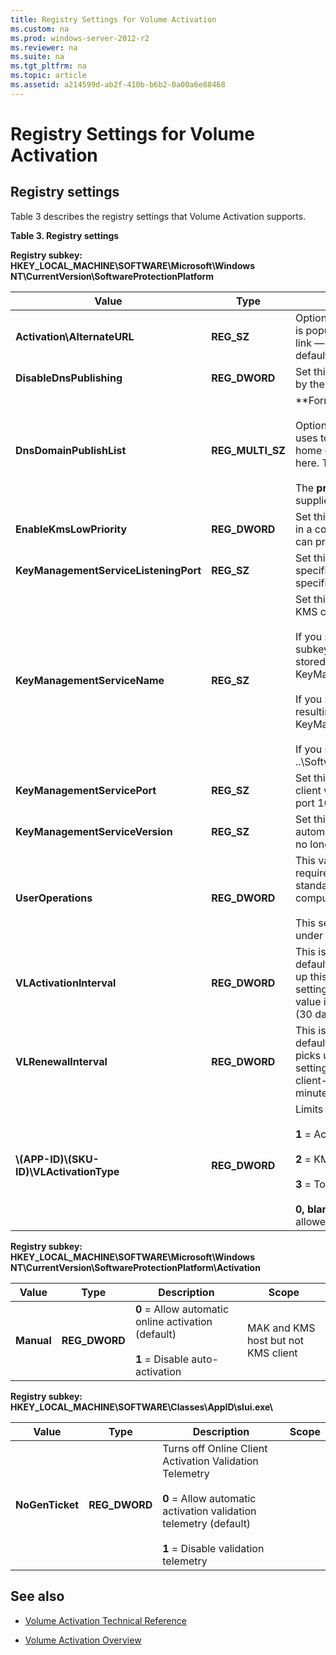 ```yaml
---
title: Registry Settings for Volume Activation
ms.custom: na
ms.prod: windows-server-2012-r2
ms.reviewer: na
ms.suite: na
ms.tgt_pltfrm: na
ms.topic: article
ms.assetid: a214599d-ab2f-410b-b6b2-0a00a6e88468
---
```

# Registry Settings for Volume Activation

## Registry settings
Table 3 describes the registry settings that Volume Activation supports.

**Table 3. Registry settings**

**Registry subkey: HKEY\_LOCAL\_MACHINE\\SOFTWARE\\Microsoft\\Windows NT\\CurrentVersion\\SoftwareProtectionPlatform**

|Value|Type|Description|Scope|
|---------|--------|---------------|---------|
|**Activation\\AlternateURL**|**REG\_SZ**|Optionally contains an administrator\-provided URL. If this key is populated, some activation dialog boxes will include a new link — **Learn About Activation Online** — that opens in the default browser.|All|
|**DisableDnsPublishing**|**REG\_DWORD**|Set this to a non\-zero value to block auto\-publishing to DNS by the KMS host.|KMS|
|**DnsDomainPublishList**|**REG\_MULTI\_SZ**|**Format:***domain\_name, <priority>, <weight>*<br /><br />Optionally contains a list of fully qualified domains that KMS uses to auto\-publish its DNS service \(SRV\) record. The KMS home domain is always used, so it is not necessary to include it here. This depends on the **DisableDnsPublishing** value.<br /><br />The **priority** and **weight** parameters are optional. If not supplied, these are set to **0** in the SRV record.|KMS|
|**EnableKmsLowPriority**|**REG\_DWORD**|Set this to a non\-zero value to minimize contention from KMS in a co\-hosted environment. Note that on a busy system, this can prevent the KMS host from maintaining a sufficient count.|KMS|
|**KeyManagementServiceListeningPort**|**REG\_SZ**|Set this on the KMS host to force KMS to listen on the TCP port specified. The host uses TCP port 1688 if this value is not specified.|KMS|
|**KeyManagementServiceName**|**REG\_SZ**|Set this value to force the use of a specific KMS host by the KMS client. No default.<br /><br />If you specify both App\-ID and SKU\-ID, this is created in a subkey under which the value is stored:..\\SoftwareProtectionPlatform\\APPID\_GUID\\SKUID\_GUID\\ KeyManagementServiceName<br /><br />If you specify only App\-ID, SKU\-ID is not allowed, and the resulting key is: ..\\SoftwareProtection\\APPID\_GUID\\ KeyManagementServiceName<br /><br />If you specify neither App\-ID nor SKU\-ID, the resulting key is: ..\\SoftwareProtectionPlatform|KMS client|
|**KeyManagementServicePort**|**REG\_SZ**|Set this to force the use of a specific TCP port by the KMS client when it communicates with a KMS. The client uses port 1688 if this value is not specified.|KMS client|
|**KeyManagementServiceVersion**|**REG\_SZ**|Set this for Microsoft Operations Manager \(MOM\) 2005 automatic discovery of the KMS. Delete this value if the KMS is no longer functional on the computer.|KMS|
|**UserOperations**|**REG\_DWORD**|This value does not exist by default, and the default is **0**, which requires elevation. Create this value and set it to **1** to enable standard users to install product keys and activate and rearm computers without requiring elevation.<br /><br />This setting can also be configured by GPOs, which are stored under the **\\policies** registry subkey.|All \(not just KMS\)|
|**VLActivationInterval**|**REG\_DWORD**|This is set initially on both KMS server and client sides. The default is 120 minutes \(2 hours\). The KMS client initially picks up this interval from the registry but switches to the KMS setting after it receives the first KMS response. The minimum value is 15 minutes, and the maximum is 43,200 minutes \(30 days\).|KMS Client and Server|
|**VLRenewalInterval**|**REG\_DWORD**|This is set initially on both KMS server and client sides. The default is 10,080 minutes \(7 days\). The KMS client initially picks up this interval from the registry but switches to the KMS setting after it receives the first KMS response. As a result, the client\-side setting will never be used. The minimum value is 15 minutes, and the maximum is 43,200 minutes \(30 days\).|KMS Client and Server|
|**\\\(APP\-ID\)\\\(SKU\-ID\)\\VLActivationType**|**REG\_DWORD**|Limits the type of activation to a single type.<br /><br />**1** \= Active Directory activation only<br /><br />**2** \= KMS activation only<br /><br />**3** \= Token activation only<br /><br />**0, blank, or values other than 1\-3** \= all activation types allowed \(default value\)|\[???\]|

**Registry subkey: HKEY\_LOCAL\_MACHINE\\SOFTWARE\\Microsoft\\Windows NT\\CurrentVersion\\SoftwareProtectionPlatform\\Activation**

|**Value**|**Type**|**Description**|**Scope**|
|-------------|------------|-------------------|-------------|
|**Manual**|**REG\_DWORD**|**0** \= Allow automatic online activation \(default\)<br /><br />**1** \= Disable auto\-activation|MAK and KMS host but not KMS client|

**Registry subkey: HKEY\_LOCAL\_MACHINE\\SOFTWARE\\Classes\\AppID\\slui.exe\\**

|Value|Type|Description|Scope|
|---------|--------|---------------|---------|
|**NoGenTicket**|**REG\_DWORD**|Turns off Online Client Activation Validation Telemetry<br /><br />**0** \= Allow automatic  activation validation telemetry \(default\)<br /><br />**1** \= Disable validation telemetry||

## See also

-   [Volume Activation Technical Reference](Volume-Activation-Technical-Reference.md)

-   [Volume Activation Overview](Volume-Activation-Overview.md)


